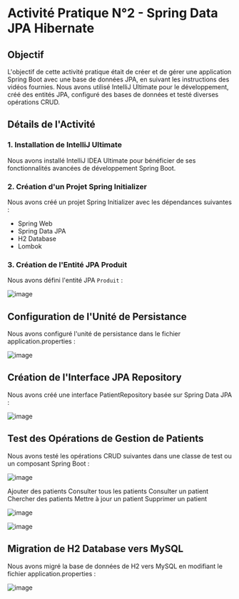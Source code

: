 # Activité Pratique N°2 - Spring Data JPA Hibernate

## Objectif
L'objectif de cette activité pratique était de créer et de gérer une application Spring Boot avec une base de données JPA, en suivant les instructions des vidéos fournies. Nous avons utilisé IntelliJ Ultimate pour le développement, créé des entités JPA, configuré des bases de données et testé diverses opérations CRUD.

## Détails de l'Activité

### 1. Installation de IntelliJ Ultimate
Nous avons installé IntelliJ IDEA Ultimate pour bénéficier de ses fonctionnalités avancées de développement Spring Boot.

### 2. Création d'un Projet Spring Initializer
Nous avons créé un projet Spring Initializer avec les dépendances suivantes :
- Spring Web
- Spring Data JPA
- H2 Database
- Lombok

### 3. Création de l'Entité JPA Produit
Nous avons défini l'entité JPA `Produit` :

![image](https://github.com/ducloser90/SD_Activite2/assets/167253342/b0939c8e-9690-4c3c-aee6-fbcb13675e44)

## Configuration de l'Unité de Persistance
Nous avons configuré l'unité de persistance dans le fichier application.properties :

![image](https://github.com/ducloser90/SD_Activite2/assets/167253342/f2fede4a-1393-4193-b69e-2cfbe08eb23d)


## Création de l'Interface JPA Repository
Nous avons créé une interface PatientRepository basée sur Spring Data JPA :

![image](https://github.com/ducloser90/SD_Activite2/assets/167253342/73347277-07e4-4e50-8b73-31721bb16642)


## Test des Opérations de Gestion de Patients
Nous avons testé les opérations CRUD suivantes dans une classe de test ou un composant Spring Boot :

![image](https://github.com/ducloser90/SD_Activite2/assets/167253342/9f51efdd-8e24-44d2-a380-ac261acf32c3)

Ajouter des patients
Consulter tous les patients
Consulter un patient
Chercher des patients
Mettre à jour un patient
Supprimer un patient

![image](https://github.com/ducloser90/SD_Activite2/assets/167253342/b63325ff-1eb4-4643-8b24-7e315844ba04)


![image](https://github.com/ducloser90/SD_Activite2/assets/167253342/cd8c9a62-e189-4219-826f-08f8256f38e0)


## Migration de H2 Database vers MySQL
Nous avons migré la base de données de H2 vers MySQL en modifiant le fichier application.properties :

![image](https://github.com/ducloser90/SD_Activite2/assets/167253342/a79b4292-0beb-4511-855a-52d3bda99e4f)

